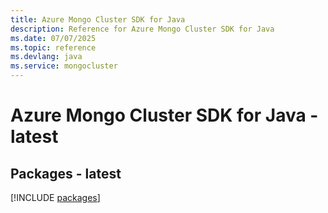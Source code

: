 ```yaml
---
title: Azure Mongo Cluster SDK for Java
description: Reference for Azure Mongo Cluster SDK for Java
ms.date: 07/07/2025
ms.topic: reference
ms.devlang: java
ms.service: mongocluster
---
```

# Azure Mongo Cluster SDK for Java - latest
## Packages - latest
[!INCLUDE [packages](mongo-cluster-index.md)]